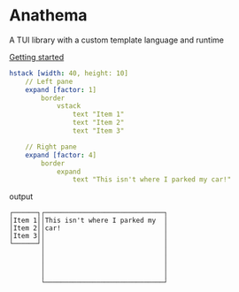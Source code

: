 # Anathema

A TUI library with a custom template language and runtime

[Getting started](https://togglebyte.github.io/anathema-guide/)

```yml
hstack [width: 40, height: 10]
    // Left pane
    expand [factor: 1]
        border
            vstack
                text "Item 1"
                text "Item 2"
                text "Item 3"

    // Right pane
    expand [factor: 4]
        border
            expand
                text "This isn't where I parked my car!"
```
output
```
┌──────┐┌──────────────────────────────┐
│Item 1││This isn't where I parked my  │
│Item 2││car!                          │
│Item 3││                              │
└──────┘│                              │
        │                              │
        │                              │
        │                              │
        │                              │
        └──────────────────────────────┘
```

